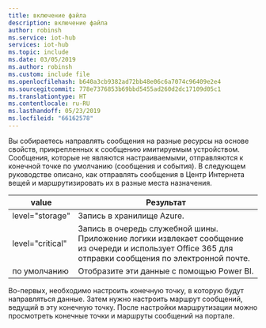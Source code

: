 ```yaml
---
title: включение файла
description: включение файла
author: robinsh
ms.service: iot-hub
services: iot-hub
ms.topic: include
ms.date: 03/05/2019
ms.author: robinsh
ms.custom: include file
ms.openlocfilehash: b640a3cb9382ad72bb48e06c6a7074c96409e2e4
ms.sourcegitcommit: 778e7376853b69bbd5455ad260d2dc17109d05c1
ms.translationtype: HT
ms.contentlocale: ru-RU
ms.lasthandoff: 05/23/2019
ms.locfileid: "66162578"
---
```

<!-- description of message routing used in the Azure CLI, PowerShell, and RM routing articles.-->

Вы собираетесь направлять сообщения на разные ресурсы на основе свойств, прикрепленных к сообщению имитируемым устройством. Сообщения, которые не являются настраиваемыми, отправляются к конечной точке по умолчанию (сообщения и события). В следующем руководстве описано, как отправлять сообщения в Центр Интернета вещей и маршрутизировать их в разные места назначения.

|value |Результат|
|------|------|
|level="storage" |Запись в хранилище Azure.|
|level="critical" |Запись в очередь служебной шины. Приложение логики извлекает сообщение из очереди и использует Office 365 для отправки сообщения по электронной почте.|
|по умолчанию |Отобразите эти данные с помощью Power BI.|

Во-первых, необходимо настроить конечную точку, в которую будут направляться данные. Затем нужно настроить маршрут сообщений, ведущий в эту конечную точку. После настройки маршрутизации можно просмотреть конечные точки и маршруты сообщений на портале.